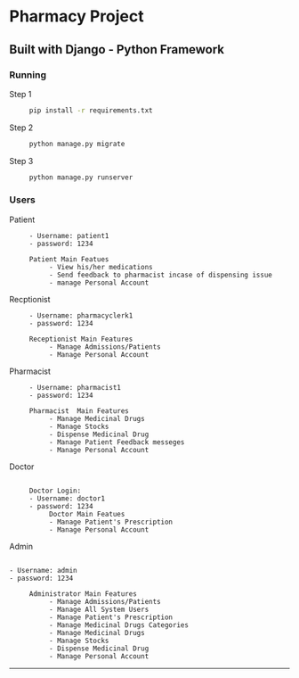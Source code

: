 # Pharmacy Project

## Built with Django - Python Framework

### Running

Step 1

``` bash
     pip install -r requirements.txt
```

Step 2

``` bash
     python manage.py migrate
```

 Step 3

``` bash
     python manage.py runserver
```

### Users

Patient

```text
     - Username: patient1
     - password: 1234

     Patient Main Featues
          - View his/her medications
          - Send feedback to pharmacist incase of dispensing issue
          - manage Personal Account
```

Recptionist

``` text
     - Username: pharmacyclerk1
     - password: 1234

     Receptionist Main Features
          - Manage Admissions/Patients
          - Manage Personal Account
```

Pharmacist

```text
     - Username: pharmacist1
     - password: 1234

     Pharmacist  Main Features
          - Manage Medicinal Drugs
          - Manage Stocks
          - Dispense Medicinal Drug
          - Manage Patient Feedback messeges
          - Manage Personal Account

```

Doctor

```text

     Doctor Login:
     - Username: doctor1
     - password: 1234
          Doctor Main Featues
          - Manage Patient's Prescription
          - Manage Personal Account

```

Admin

```text

- Username: admin
- password: 1234  
  
     Administrator Main Features
          - Manage Admissions/Patients
          - Manage All System Users
          - Manage Patient's Prescription
          - Manage Medicinal Drugs Categories
          - Manage Medicinal Drugs
          - Manage Stocks
          - Dispense Medicinal Drug
          - Manage Personal Account
```

---
